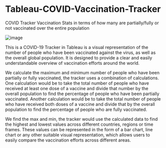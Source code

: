 # Tableau-COVID-Vaccination-Tracker
COVID Tracker Vaccination Stats in terms of how many are partially/fully or not vaccinated over the entire population


![image](https://user-images.githubusercontent.com/86946820/213466648-f02c3d1a-9652-41dd-96f0-bd01ec00d9c7.png)



This is a COVID-19 Tracker in Tableau is a visual representation of the number of people who have been vaccinated against the virus, as well as the overall global population. It is designed to provide a clear and easily understandable overview of vaccination efforts around the world.

We calculate the maximum and minimum number of people who have been partially or fully vaccinated, the tracker uses a combination of calculations. One calculation would be to take the total number of people who have received at least one dose of a vaccine and divide that number by the overall population to find the percentage of people who have been partially vaccinated. Another calculation would be to take the total number of people who have received both doses of a vaccine and divide that by the overall population to find the percentage of people who are fully vaccinated.

We find the max and min, the tracker would use the calculated data to find the highest and lowest values across different countries, regions or time frames. These values can be represented in the form of a bar chart, line chart or any other suitable visual representation, which allows users to easily compare the vaccination efforts across different areas.
